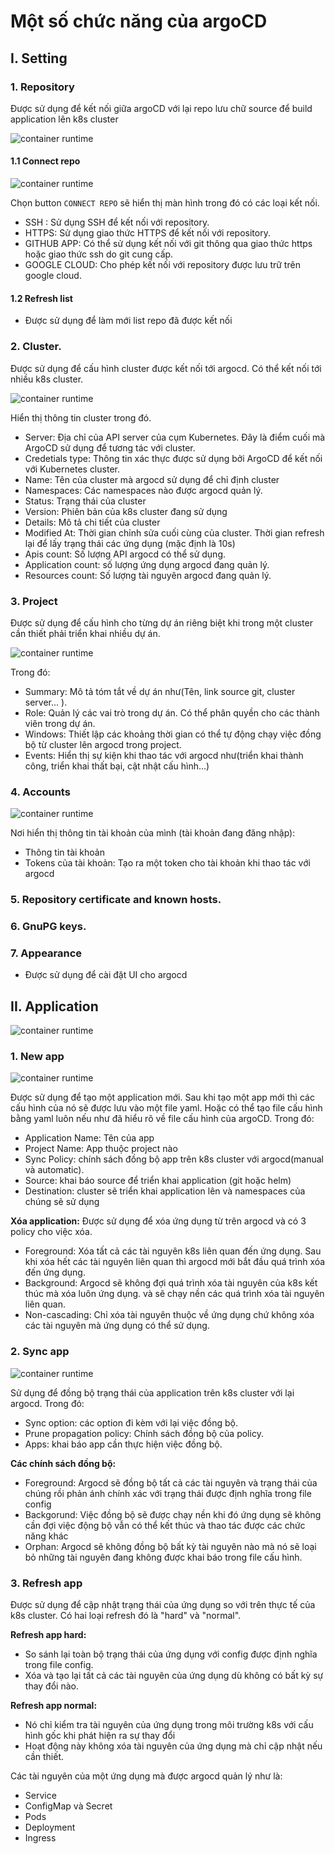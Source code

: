 # Một số chức năng của argoCD

## I. Setting
### 1. Repository 
Được sử dụng để kết nối giữa argoCD với lại repo lưu chữ source để build application lên k8s cluster

![container runtime](https://github.com/Duc-NA/BaseProject/blob/main/Document/Document_Images/CICD/03_setting_repository.png)

#### 1.1 Connect repo

![container runtime](https://github.com/Duc-NA/BaseProject/blob/main/Document/Document_Images/CICD/04_connect_repo.png)

Chọn button `CONNECT REPO` sẽ hiển thị màn hình trong đó có các loại kết nối. 
- SSH : Sử dụng SSH để kết nối với repository.
- HTTPS: Sử dụng giao thức HTTPS để kết nối với repository.
- GITHUB APP: Có thể sử dụng kết nối với git thông qua giao thức https hoặc giao thức ssh do git cung cấp. 
- GOOGLE CLOUD: Cho phép kết nối với repository được lưu trữ trên google cloud.




#### 1.2 Refresh list
- Được sử dụng để làm mới list repo đã được kết nối


### 2. Cluster.
Được sử dụng để cấu hình cluster được kết nối tới argocd. Có thể kết nối tới nhiều k8s cluster.

![container runtime](https://github.com/Duc-NA/BaseProject/blob/main/Document/Document_Images/CICD/05_kubernetes_cluster.png)

Hiển thị thông tin cluster trong đó.
- Server: Địa chỉ của API server của cụm Kubernetes. Đây là điểm cuối mà ArgoCD sử dụng để tương tác với cluster.
- Credetials type:  Thông tin xác thực được sử dụng bởi ArgoCD để kết nối với Kubernetes cluster. 
- Name: Tên của cluster mà argocd sử dụng để chỉ định cluster
- Namespaces: Các namespaces nào được argocd quản lý.
- Status: Trạng thái của cluster
- Version: Phiên bản của k8s cluster đang sử dụng
- Details: Mô tả chi tiết của cluster
- Modified At: Thời gian chỉnh sửa cuối cùng của cluster. Thời gian refresh lại để lấy trạng thái các ứng dụng (mặc định là 10s)
- Apis count: Số lượng API argocd có thể sử dụng.
- Application count: số lượng ứng dụng argocd đang quản lý.
- Resources count: Số lượng tài nguyên argocd đang quản lý.

### 3. Project
Được sử dụng để cấu hình cho từng dự án riêng biệt khi trong một cluster cần thiết phải triển khai nhiều dự án. 

![container runtime](https://github.com/Duc-NA/BaseProject/blob/main/Document/Document_Images/CICD/06_project_setting.png)

Trong đó: 
- Summary: Mô tả tóm tắt về dự án như(Tên, link source git, cluster server... ).
- Role: Quản lý các vai trò trong dự án. Có thể phân quyền cho các thành viên trong dự án.
- Windows: Thiết lập các khoảng thời gian có thể tự động chạy việc đồng bộ từ cluster lên argocd trong project.
- Events: Hiển thị sự kiện khi thao tác với argocd như(triển khai thành công, triển khai thất bại, cật nhật cấu hình...)

### 4. Accounts

![container runtime](https://github.com/Duc-NA/BaseProject/blob/main/Document/Document_Images/CICD/07_account_setting.png)

Nơi hiển thị thông tin tài khoản của mình (tài khoản đang đăng nhập):
- Thông tin tài khoản
- Tokens của tài khoản: Tạo ra một token cho tài khoản khi thao tác với argocd


### 5. Repository certificate and known hosts.

### 6. GnuPG keys.

### 7. Appearance
- Được sử dụng để cài đặt UI cho argocd

## II. Application

![container runtime](https://github.com/Duc-NA/BaseProject/blob/main/Document/Document_Images/CICD/08_application.png)

### 1. New app

![container runtime](https://github.com/Duc-NA/BaseProject/blob/main/Document/Document_Images/CICD/09_new_application.png)


Được sử dụng để tạo một application mới. Sau khi tạo một app mới thì các cấu hình của nó sẽ được lưu vào một file yaml. Hoặc có thể tạo file cấu hình bằng yaml luôn nếu như đã hiểu rõ về file cấu hình của argoCD. Trong đó:
- Application Name: Tên của app 
- Project Name: App thuộc project nào
- Sync Policy: chính sách đồng bộ app trên k8s cluster với argocd(manual và automatic).
- Source: khai báo source để triển khai application (git hoặc helm)
- Destination: cluster sẽ triển khai application lên và namespaces của chúng sẽ sử dụng

**Xóa application:** Được sử dụng để xóa ứng dụng từ trên argocd và có 3 policy cho việc xóa. 
- Foreground: Xóa tất cả các tài nguyên k8s liên quan đến ứng dụng. Sau khi xóa hết các tài nguyên liên quan thì argocd mới bắt đầu quá trình xóa đến ứng dụng.
- Background: Argocd sẽ không đợi quá trình xóa tài nguyên của k8s kết thúc mà xóa luôn ứng dụng. và sẽ chạy nền các quá trình xóa tài nguyên liên quan.
- Non-cascading: Chỉ xóa tài nguyên thuộc về ứng dụng chứ không xóa các tài nguyên mà ứng dụng có thể sử dụng.

### 2. Sync app

![container runtime](https://github.com/Duc-NA/BaseProject/blob/main/Document/Document_Images/CICD/10_sync_application.png)

Sử dụng để đồng bộ trạng thái của application trên k8s cluster với lại argocd. Trong đó:
- Sync option: các option đi kèm với lại việc đồng bộ.
- Prune propagation policy: Chính sách đồng bộ của policy.
- Apps: khai báo app cần thực hiện việc đồng bộ.

**Các chính sách đồng bộ:**
- Foreground: Argocd sẽ đồng bộ tất cả các tài nguyên và trạng thái của chúng rồi phản ánh chính xác với trạng thái được định nghĩa trong file config
- Backgorund: Việc đồng bộ sẽ được chạy nền khi đó ứng dụng sẽ không cần đợi việc động bộ vẫn có thể kết thúc và thao tác được các chức năng khác
- Orphan: Argocd sẽ không đồng bộ bất kỳ tài nguyên nào mà nó sẽ loại bỏ những tài nguyên đang không được khai báo trong file cấu hình.

### 3. Refresh app
Được sử dụng để cập nhật trạng thái của ứng dụng so với trên thực tế của k8s cluster. Có hai loại refresh đó là "hard" và "normal".

**Refresh app hard:**
- So sánh lại toàn bộ trạng thái của ứng dụng với config được định nghĩa trong file config.
- Xóa và tạo lại tất cả các tài nguyên của ứng dụng dù không có bất kỳ sự thay đổi nào.

**Refresh app normal:**
- Nó chỉ kiểm tra tài nguyên của ứng dụng trong môi trường k8s với cấu hình gốc khi phát hiện ra sự thay đổi
- Hoạt động này không xóa tài nguyên của ứng dụng mà chỉ cập nhật nếu cần thiết.

Các tài nguyên của một ứng dụng mà được argocd quản lý như là: 
- Service
- ConfigMap và Secret
- Pods
- Deployment
- Ingress
